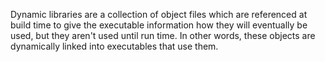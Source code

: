 Dynamic libraries are a collection of object files which are referenced at build time to give the executable information how they will eventually be used, but they aren't used until run time. In other words, these objects are dynamically linked into executables that use them.
